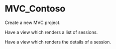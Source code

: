 # MVC_Contoso
Create a new MVC project.

Have a view which renders a list of sessions.

Have a view which renders the details of a session.

